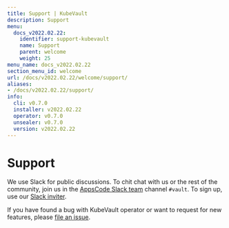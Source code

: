 ```yaml
---
title: Support | KubeVault
description: Support
menu:
  docs_v2022.02.22:
    identifier: support-kubevault
    name: Support
    parent: welcome
    weight: 25
menu_name: docs_v2022.02.22
section_menu_id: welcome
url: /docs/v2022.02.22/welcome/support/
aliases:
- /docs/v2022.02.22/support/
info:
  cli: v0.7.0
  installer: v2022.02.22
  operator: v0.7.0
  unsealer: v0.7.0
  version: v2022.02.22
---
```


# Support

We use Slack for public discussions. To chit chat with us or the rest of the community, join us in the [AppsCode Slack team](https://appscode.slack.com/messages/kubevault/) channel `#vault`. To sign up, use our [Slack inviter](https://slack.appscode.com/).

If you have found a bug with KubeVault operator or want to request for new features, please [file an issue](https://github.com/kubevault/kubevault/issues/new).
